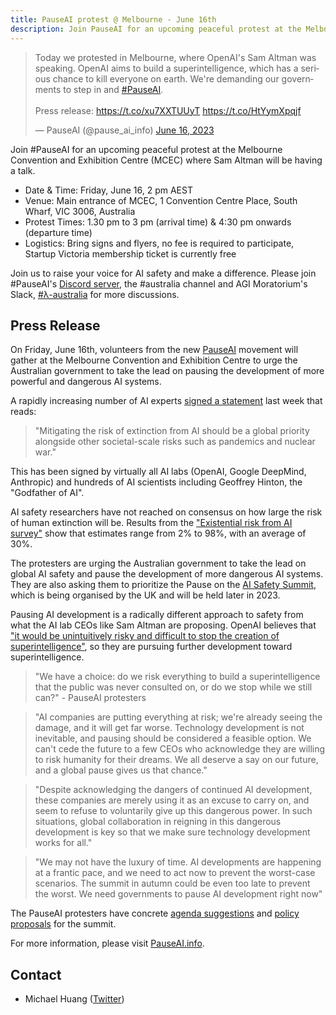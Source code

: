 ```yaml
---
title: PauseAI protest @ Melbourne - June 16th
description: Join PauseAI for an upcoming peaceful protest at the Melbourne Convention and Exhibition Centre (MCEC) where Sam Altman will be having a talk in Melbourne.
---
```


<script lang="ts">
    import WidgetConsent from '$components/widget-consent/WidgetConsent.svelte'
</script>

<WidgetConsent>
<div>
<blockquote class="twitter-tweet"><p lang="en" dir="ltr">Today we protested in Melbourne, where OpenAI&#39;s Sam Altman was speaking. OpenAI aims to build a superintelligence, which has a serious chance to kill everyone on earth. We&#39;re demanding our governments to step in and <a href="https://twitter.com/hashtag/PauseAI?src=hash&amp;ref_src=twsrc%5Etfw">#PauseAI</a>.<br><br>Press release: <a href="https://t.co/xu7XXTUUyT">https://t.co/xu7XXTUUyT</a> <a href="https://t.co/HtYymXpqjf">https://t.co/HtYymXpqjf</a></p>&mdash; PauseAI (@pause_ai_info) <a href="https://twitter.com/pause_ai_info/status/1669809871867240451?ref_src=twsrc%5Etfw">June 16, 2023</a></blockquote> <script async src="https://platform.twitter.com/widgets.js" charset="utf-8"></script>
</div>
</WidgetConsent>

Join #PauseAI for an upcoming peaceful protest at the Melbourne Convention and Exhibition Centre (MCEC) where Sam Altman will be having a talk.

- Date & Time: Friday, June 16, 2 pm AEST
- Venue: Main entrance of MCEC, 1 Convention Centre Place, South Wharf, VIC 3006, Australia
- Protest Times: 1.30 pm to 3 pm (arrival time) & 4:30 pm onwards (departure time)
- Logistics: Bring signs and flyers, no fee is required to participate, Startup Victoria membership ticket is currently free

Join us to raise your voice for AI safety and make a difference. Please join #PauseAI's [Discord server](https://discord.gg/2XXWXvErfA), the #australia channel and AGI Moratorium's Slack, [#λ-australia](https://www.campaignforaisafety.org/r/2b0991d9?m=4045bfdd-2b52-4fa2-b4c5-0d8adb4aac63) for more discussions.

## Press Release

On Friday, June 16th, volunteers from the new [PauseAI](http://pauseai.info) movement will gather at the Melbourne Convention and Exhibition Centre to urge the Australian government to take the lead on pausing the development of more powerful and dangerous AI systems.

A rapidly increasing number of AI experts [signed a statement](https://www.safe.ai/statement-on-ai-risk) last week that reads:

> "Mitigating the risk of extinction from AI should be a global priority alongside other societal-scale risks such as pandemics and nuclear war."

This has been signed by virtually all AI labs (OpenAI, Google DeepMind, Anthropic) and hundreds of AI scientists including Geoffrey Hinton, the "Godfather of AI".

AI safety researchers have not reached on consensus on how large the risk of human extinction will be.
Results from the ["Existential risk from AI survey"](https://forum.effectivealtruism.org/posts/8CM9vZ2nnQsWJNsHx/existential-risk-from-ai-survey-results) show that estimates range from 2% to 98%, with an average of 30%.

The protesters are urging the Australian government to take the lead on global AI safety and pause the development of more dangerous AI systems.
They are also asking them to prioritize the Pause on the [AI Safety Summit](https://pauseai.info/summit), which is being organised by the UK and will be held later in 2023.

Pausing AI development is a radically different approach to safety from what the AI lab CEOs like Sam Altman are proposing.
OpenAI believes that ["it would be unintuitively risky and difficult to stop the creation of superintelligence"](https://openai.com/blog/governance-of-superintelligence), so they are pursuing further development toward superintelligence.

> "We have a choice: do we risk everything to build a superintelligence that the public was never consulted on, or do we stop while we still can?" - PauseAI protesters

> "AI companies are putting everything at risk; we're already seeing the damage, and it will get far worse. Technology development is not inevitable, and pausing should be considered a feasible option. We can't cede the future to a few CEOs who acknowledge they are willing to risk humanity for their dreams. We all deserve a say on our future, and a global pause gives us that chance."

> "Despite acknowledging the dangers of continued AI development, these companies are merely using it as an excuse to carry on, and seem to refuse to voluntarily give up this dangerous power. In such situations, global collaboration in reigning in this dangerous development is key so that we make sure technology development works for all."

> "We may not have the luxury of time. AI developments are happening at a frantic pace, and we need to act now to prevent the worst-case scenarios. The summit in autumn could be even too late to prevent the worst. We need governments to pause AI development right now"

The PauseAI protesters have concrete [agenda suggestions](/summit) and [policy proposals](/proposal) for the summit.

For more information, please visit [PauseAI.info](http://pauseai.info).

## Contact

- Michael Huang ([Twitter](https://twitter.com/michhuan))
